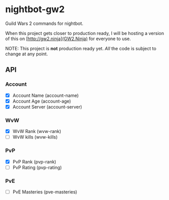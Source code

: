 # nightbot-gw2
Guild Wars 2 commands for nightbot.

When this project gets closer to production ready, I will be hosting a version of this on [http://gw2.ninja](GW2.Ninja) for everyone to use.

NOTE: This project is **not** production ready yet. *All* the code is subject to change at any point. 

## API

### Account

- [x] Account Name (account-name)
- [x] Account Age (account-age)
- [x] Account Server (account-server)

### WvW
- [x] WvW Rank (wvw-rank)
- [ ] WvW kills (wvw-kills)

### PvP
- [x] PvP Rank (pvp-rank)
- [ ] PvP Rating (pvp-rating)

### PvE
- [ ] PvE Masteries (pve-masteries)